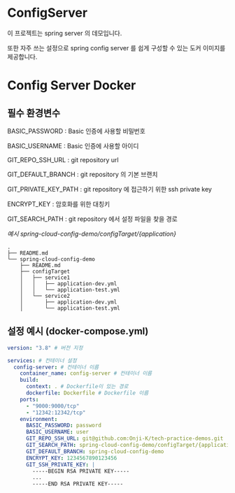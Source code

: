 # ConfigServer

이 프로젝트는 spring server 의 데모입니다.

또한 자주 쓰는 설정으로 spring config server 를 쉽게 구성할 수 있는 도커 이미지를 제공합니다.

# Config Server Docker

## 필수 환경변수

BASIC_PASSWORD : Basic 인증에 사용할 비밀번호

BASIC_USERNAME : Basic 인증에 사용할 아이디

GIT_REPO_SSH_URL : git repository url

GIT_DEFAULT_BRANCH : git repository 의 기본 브랜치

GIT_PRIVATE_KEY_PATH : git repository 에 접근하기 위한 ssh private key

ENCRYPT_KEY : 암호화를 위한 대칭키

GIT_SEARCH_PATH : git repository 에서 설정 파일을 찾을 경로

_예시 spring-cloud-config-demo/configTarget/{application}_
```text
.
├── README.md
└── spring-cloud-config-demo
    ├── README.md
    ├── configTarget
    │   ├── service1
    │   │   ├── application-dev.yml
    │   │   └── application-test.yml
    │   └── service2
    │       ├── application-dev.yml
    │       └── application-test.yml

```

## 설정 예시 (docker-compose.yml)


```yaml
version: "3.8" # 버전 지정

services: # 컨테이너 설정
  config-server: # 컨테이너 이름
    container_name: config-server # 컨테이너 이름
    build:
      context: . # Dockerfile이 있는 경로
      dockerfile: Dockerfile # Dockerfile 이름
    ports:
      - "9000:9000/tcp"
      - "12342:12342/tcp"
    environment:
      BASIC_PASSWORD: password
      BASIC_USERNAME: user 
      GIT_REPO_SSH_URL: git@github.com:Onji-K/tech-practice-demos.git
      GIT_SEARCH_PATH: spring-cloud-config-demo/configTarget/{application}
      GIT_DEFAULT_BRANCH: spring-cloud-config-demo
      ENCRYPT_KEY: 1234567890123456
      GIT_SSH_PRIVATE_KEY: |
        -----BEGIN RSA PRIVATE KEY-----
        ...
        -----END RSA PRIVATE KEY-----
```
